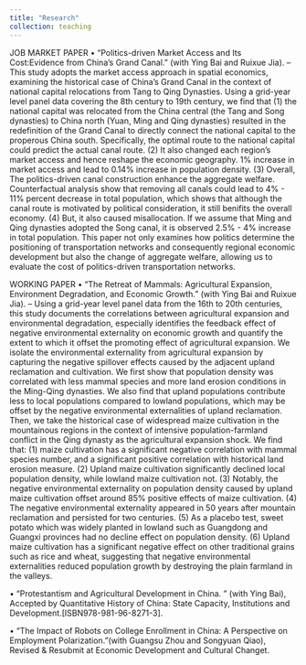 ```yaml
---
title: "Research"
collection: teaching
---
```


JOB MARKET PAPER
• “Politics-driven Market Access and Its Cost:Evidence from China’s Grand Canal.” (with Ying Bai and
Ruixue Jia).
– This study adopts the market access approach in spatial economics, examining the historical case of China’s Grand Canal in the context of national capital relocations from Tang to Qing Dynasties. Using a grid-year level panel data covering the 8th century to 19th century, we find that (1) the national capital was relocated from the China central (the Tang and Song dynasties) to China north (Yuan, Ming and Qing dynasties) resulted in the redefinition of the Grand Canal to directly connect the national capital to the properous China south. Specifically, the optimal route to the national capital could predict the actual canal route. (2) It also changed each region’s market access and hence reshape the economic geography. 1% increase in market access and lead to 0.14% increase in population density. (3) Overall, The politics-driven canal construction enhance the aggregate welfare. Counterfactual analysis show that removing all canals could lead to 4% - 11% percent decrease in total population, which shows that although the canal route is motivated by political consideration, it still benifits the overall economy. (4) But, it also caused misallocation. If we assume that Ming and Qing dynasties adopted the Song canal, it is observed 2.5% - 4% increase in total population. This paper not only examines how politics determine the positioning of transportation networks and consequently regional economic development but also the change of aggregate welfare, allowing us to evaluate the cost of politics-driven transportation networks.

WORKING PAPER
• “The Retreat of Mammals: Agricultural Expansion, Environment Degradation, and Economic Growth.”
(with Ying Bai and Ruixue Jia).
– Using a grid-year level panel data from the 16th to 20th centuries, this study documents the correlations between agricultural expansion and environmental degradation, especially identifies the feedback effect of negative environmental externality on economic growth and quantify the extent to which it offset the promoting effect of agricultural expansion. We isolate the environmental externality from agricultural expansion by capturing the negative spillover effects caused by the adjacent upland reclamation and cultivation. We first show that population density was correlated with less mammal species and more land erosion conditions in the Ming-Qing dynasties. We also find that upland populations contribute less to local populations compared to lowland populations, which may be offset by the negative environmental externalities of upland reclamation. Then, we take the historical case of widespread maize cultivation in the mountainous regions in the context of intensive population-farmland conflict in the Qing dynasty as the agricultural expansion shock. We find that: (1) maize cultivation has a significant negative correlation with mammal species number, and a significant positive correlation with historical land erosion measure. (2) Upland maize cultivation significantly declined local population density, while lowland maize cultivation not. (3) Notably, the negative environmental externality on population density caused by upland maize cultivation offset around 85% positive effects of maize cultivation. (4) The negative environmental externality appeared in 50 years after mountain reclamation and persisted for two centuries. (5) As a placebo test, sweet potato which was widely planted in lowland such as Guangdong and Guangxi provinces had no decline effect on population density. (6) Upland maize cultivation has a significant negative effect on other traditional grains such as rice and wheat, suggesting that negative environmental externalities reduced population growth by destroying the plain farmland in the valleys.

• “Protestantism and Agricultural Development in China. ” (with Ying Bai), Accepted by Quantitative History of China: State Capacity, Institutions and Development.[ISBN978-981-96-8271-3].

• “The Impact of Robots on College Enrollment in China: A Perspective on Employment Polarization.”(with Guangsu Zhou and Songyuan Qiao), Revised & Resubmit at Economic Development and Cultural Changet.
